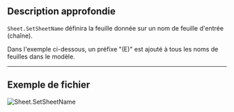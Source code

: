 ## Description approfondie
`Sheet.SetSheetName` définira la feuille donnée sur un nom de feuille d'entrée (chaîne).

Dans l'exemple ci-dessous, un préfixe "(E)" est ajouté à tous les noms de feuilles dans le modèle.
___
## Exemple de fichier

![Sheet.SetSheetName](./Revit.Elements.Views.Sheet.SetSheetName_img.jpg)
